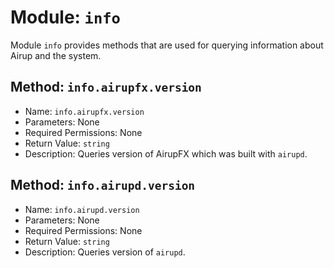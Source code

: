 # Module: `info`
Module `info` provides methods that are used for querying information about Airup and the system.

## Method: `info.airupfx.version`
- Name: `info.airupfx.version`
- Parameters: None
- Required Permissions: None
- Return Value: `string`
- Description: Queries version of AirupFX which was built with `airupd`.

## Method: `info.airupd.version`
- Name: `info.airupd.version`
- Parameters: None
- Required Permissions: None
- Return Value: `string`
- Description: Queries version of `airupd`.